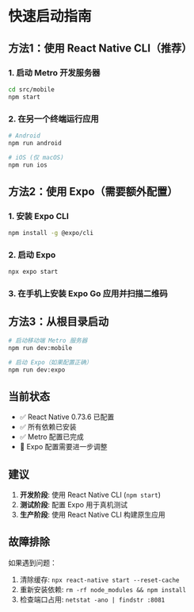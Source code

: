 # 快速启动指南

## 方法1：使用 React Native CLI（推荐）

### 1. 启动 Metro 开发服务器
```bash
cd src/mobile
npm start
```

### 2. 在另一个终端运行应用
```bash
# Android
npm run android

# iOS (仅 macOS)
npm run ios
```

## 方法2：使用 Expo（需要额外配置）

### 1. 安装 Expo CLI
```bash
npm install -g @expo/cli
```

### 2. 启动 Expo
```bash
npx expo start
```

### 3. 在手机上安装 Expo Go 应用并扫描二维码

## 方法3：从根目录启动

```bash
# 启动移动端 Metro 服务器
npm run dev:mobile

# 启动 Expo（如果配置正确）
npm run dev:expo
```

## 当前状态

- ✅ React Native 0.73.6 已配置
- ✅ 所有依赖已安装
- ✅ Metro 配置已完成
- 🔄 Expo 配置需要进一步调整

## 建议

1. **开发阶段**: 使用 React Native CLI (`npm start`)
2. **测试阶段**: 配置 Expo 用于真机测试
3. **生产阶段**: 使用 React Native CLI 构建原生应用

## 故障排除

如果遇到问题：
1. 清除缓存: `npx react-native start --reset-cache`
2. 重新安装依赖: `rm -rf node_modules && npm install`
3. 检查端口占用: `netstat -ano | findstr :8081`

